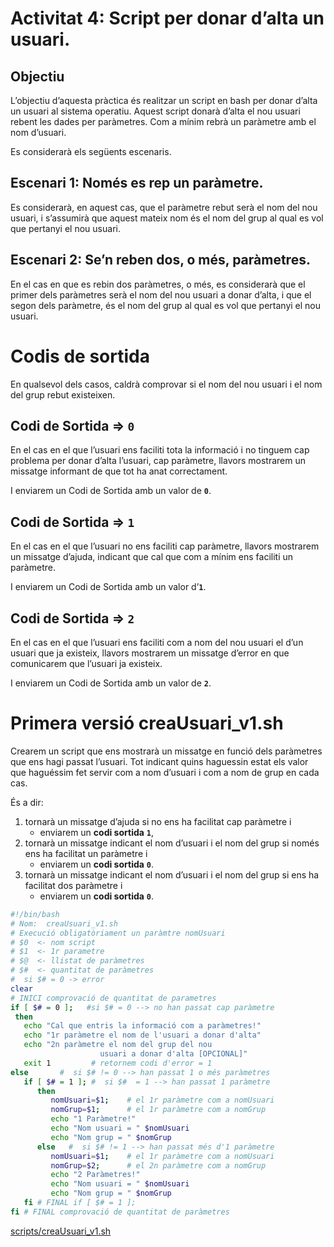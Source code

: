 # Activitat 4: Script per donar d’alta un usuari.
## Objectiu
L’objectiu d’aquesta pràctica és realitzar un script en bash per donar d’alta un usuari al sistema operatiu. Aquest script donarà d’alta el nou usuari rebent les dades per paràmetres. Com a mínim rebrà un paràmetre amb el nom d’usuari.

Es considerarà els següents escenaris.
## Escenari 1: Només es rep un paràmetre.
Es considerarà, en aquest cas, que el paràmetre rebut serà el nom del nou usuari, i s’assumirà que aquest mateix nom és el nom del grup al qual es vol que pertanyi el nou usuari.

## Escenari 2: Se’n reben dos, o més, paràmetres.
En el cas en que es rebin dos paràmetres, o més, es considerarà que el primer dels paràmetres serà el nom del nou usuari a donar d’alta, i que el segon dels paràmetre, és el nom del grup al qual es vol que pertanyi el nou usuari.


# Codis de sortida
En qualsevol dels casos, caldrà comprovar si el nom del nou usuari i el nom del grup rebut existeixen.

## Codi de Sortida => **`0`**
En el cas en el que l’usuari ens faciliti tota la informació i no tinguem cap problema per donar d’alta l’usuari, cap paràmetre, llavors mostrarem un missatge informant de que tot ha anat correctament.

I enviarem un Codi de Sortida amb un valor de **`0`**.

## Codi de Sortida => **`1`**
En el cas en el que l’usuari no ens faciliti cap paràmetre, llavors mostrarem un missatge d’ajuda, indicant que cal que com a mínim ens faciliti un paràmetre.

I enviarem un Codi de Sortida amb un valor d’**`1`**.

## Codi de Sortida => **`2`**
En el cas en el que l’usuari ens faciliti com a nom del nou usuari el d’un usuari que ja existeix, llavors mostrarem un missatge d’error en que comunicarem que l’usuari ja existeix.

I enviarem un Codi de Sortida amb un valor de **`2`**.

# Primera versió creaUsuari_v1.sh
Crearem un script que ens mostrarà un missatge en funció dels paràmetres que ens hagi passat l’usuari. Tot indicant quins haguessin estat els valor que haguéssim fet servir com a nom d’usuari i com a nom de grup en cada cas.

És a dir:

1. tornarà un missatge d’ajuda si no ens ha facilitat cap paràmetre i
   * enviarem un **codi sortida** **`1`**,
1. tornarà un missatge indicant el nom d’usuari i el nom del grup si només ens ha facilitat un paràmetre i
   * enviarem un **codi sortida** **`0`**.
1. tornarà un missatge indicant el nom d’usuari i el nom del grup si ens ha facilitat dos paràmetre i
   * enviarem un **codi sortida** **`0`**.

```bash
#!/bin/bash
# Nom:  creaUsuari_v1.sh
# Execució obligatòriament un paràmtre nomUsuari
# $0  <- nom script
# $1  <- 1r parametre
# $@  <- llistat de paràmetres
# $#  <- quantitat de paràmetres
#  si $# = 0 -> error
clear
# INICI comprovació de quantitat de parametres
if [ $# = 0 ];   #si $# = 0 --> no han passat cap paràmetre
 then
   echo "Cal que entris la informació com a paràmetres!"
   echo "1r paràmetre el nom de l'usuari a donar d'alta"
   echo "2n paràmetre el nom del grup del nou
                    usuari a donar d'alta [OPCIONAL]"
   exit 1         # retornem codi d'error = 1
else       #  si $# != 0 --> han passat 1 o més paràmetres
   if [ $# = 1 ]; #  si $#  = 1 --> han passat 1 paràmetre
      then
         nomUsuari=$1;    # el 1r paràmetre com a nomUsuari
         nomGrup=$1;      # el 1r paràmetre com a nomGrup
         echo "1 Paràmetre!"
         echo "Nom usuari = " $nomUsuari
         echo "Nom grup = " $nomGrup
      else   #  si $# != 1 --> han passat més d'1 paràmetre
         nomUsuari=$1;    # el 1r paràmetre com a nomUsuari
         nomGrup=$2;      # el 2n paràmetre com a nomGrup
         echo "2 Paràmetres!"
         echo "Nom usuari = " $nomUsuari
         echo "Nom grup = " $nomGrup
   fi # FINAL if [ $# = 1 ];
fi # FINAL comprovació de quantitat de paràmetres
```

[scripts/creaUsuari_v1.sh](./scripts/creaUsuari_v1.sh)

